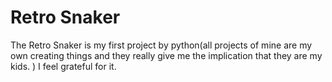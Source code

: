 # Retro Snaker
The Retro Snaker is my first project by python(all projects of mine are my own creating things and they really give me the implication that they are my kids. ) 
I feel grateful for it.

